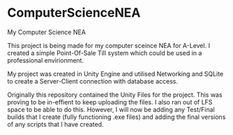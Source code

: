 # ComputerScienceNEA
My Computer Science NEA

This project is being made for my computer sceince NEA for A-Level. 
I created a simple Point-Of-Sale Till system which could be used in a professional envirionment. 

My project was created in Unity Engine and utilised Networking and SQLite to create a Server-Client connection with database access. 

Originally this repository contained the Unity Files for the project. This was proving to be in-effient to keep uploading the files. I also ran out of LFS space to be able to do this. However, I will now be adding any Test/Final builds that I create (fully functioning .exe files) and adding the final versions of any scripts that I have created. 